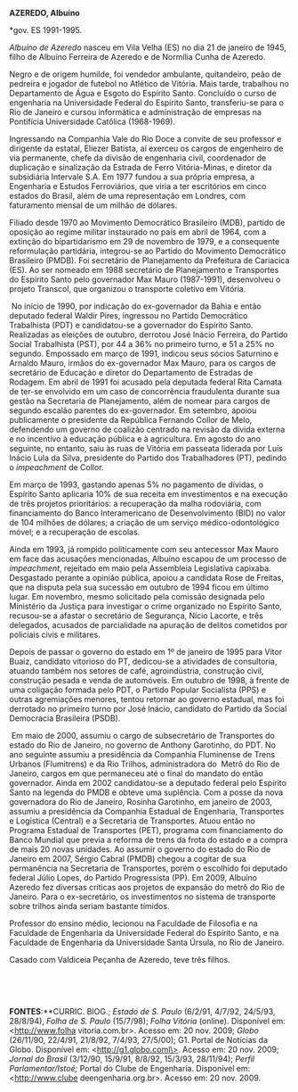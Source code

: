 **AZEREDO, Albuíno**

\*gov. ES 1991-1995.

*Albuíno de Azeredo* nasceu em Vila Velha (ES) no dia 21 de janeiro de
1945, filho de Albuíno Ferreira de Azeredo e de Normília Cunha de
Azeredo.

Negro e de origem humilde, foi vendedor ambulante, quitandeiro, peão de
pedreira e jogador de futebol no Atlético de Vitória. Mais tarde,
trabalhou no Departamento de Água e Esgoto do Espírito Santo. Concluído
o curso de engenharia na Universidade Federal do Espírito Santo,
transferiu-se para o Rio de Janeiro e cursou informática e administração
de empresas na Pontifícia Universidade Católica (1968-1969).

Ingressando na Companhia Vale do Rio Doce a convite de seu professor e
dirigente da estatal, Eliezer Batista, aí exerceu os cargos de
engenheiro de via permanente, chefe da divisão de engenharia civil,
coordenador de duplicação e sinalização da Estrada de Ferro
Vitória-Minas, e diretor da subsidiária Intervale S.A. Em 1977 fundou a
sua própria empresa, a Engenharia e Estudos Ferroviários, que viria a
ter escritórios em cinco estados do Brasil, além de uma representação em
Londres, com faturamento mensal de um milhão de dólares.

Filiado desde 1970 ao Movimento Democrático Brasileiro (MDB), partido de
oposição ao regime militar instaurado no país em abril de 1964, com a
extinção do bipartidarismo em 29 de novembro de 1979, e a consequente
reformulação partidária, integrou-se ao Partido do Movimento Democrático
Brasileiro (PMDB). Foi secretário de Planejamento da Prefeitura de
Cariacica (ES). Ao ser nomeado em 1988 secretário de Planejamento e
Transportes do Espírito Santo pelo governador Max Mauro (1987-1991),
desenvolveu o projeto Transcol, que organizou o transporte coletivo em
Vitória.

 No início de 1990, por indicação do ex-governador da Bahia e então
deputado federal Waldir Pires, ingressou no Partido Democrático
Trabalhista (PDT) e candidatou-se a governador do Espírito Santo.
Realizadas as eleições de outubro, derrotou José Inácio Ferreira, do
Partido Social Trabalhista (PST), por 44 a 36% no primeiro turno, e 51 a
25% no segundo. Empossado em março de 1991, indicou seus sócios
Saturnino e Arnaldo Mauro, irmãos do ex-governador Max Mauro, para os
cargos de secretário de Educação e diretor do Departamento de Estradas
de Rodagem. Em abril de 1991 foi acusado pela deputada federal Rita
Camata de ter-se envolvido em um caso de concorrência fraudulenta
durante sua gestão na Secretaria de Planejamento, além de nomear para
cargos de segundo escalão parentes do ex-governador. Em setembro, apoiou
publicamente o presidente da República Fernando Collor de Melo,
defendendo um governo de coalizão centrado na revisão da dívida externa
e no incentivo à educação pública e à agricultura. Em agosto do ano
seguinte, no entanto, saiu às ruas de Vitória em passeata liderada por
Luís Inácio Lula da Silva, presidente do Partido dos Trabalhadores (PT),
pedindo o *impeachment* de Collor.

Em março de 1993, gastando apenas 5% no pagamento de dívidas, o Espírito
Santo aplicaria 10% de sua receita em investimentos e na execução de
três projetos prioritários: a recuperação da malha rodoviária, com
financiamento do Banco Interamericano de Desenvolvimento (BID) no valor
de 104 milhões de dólares; a criação de um serviço médico-odontológico
móvel; e a recuperação de escolas.

Ainda em 1993, já rompido politicamente com seu antecessor Max Mauro em
face das acusações mencionadas, Albuíno escapou de um processo de
*impeachment*, rejeitado em maio pela Assembleia Legislativa capixaba.
Desgastado perante a opinião pública, apoiou a candidata Rose de
Freitas, que na disputa pela sua sucessão em outubro de 1994 ficou em
último lugar. Em novembro, mesmo solicitado pela comissão designada pelo
Ministério da Justiça para investigar o crime organizado no Espírito
Santo, recusou-se a afastar o secretário de Segurança, Nício Lacorte, e
três delegados, acusados de parcialidade na apuração de delitos
cometidos por policiais civis e militares.

Depois de passar o governo do estado em 1º de janeiro de 1995 para Vítor
Buaiz, candidato vitorioso do PT, dedicou-se a atividades de
consultoria, atuando também nos setores de café, agroindústria,
construção civil, construção pesada e venda de automóveis. Em outubro de
1998, à frente de uma coligação formada pelo PDT, o Partido Popular
Socialista (PPS) e outras agremiações menores, tentou retornar ao
governo estadual, mas foi derrotado no primeiro turno por José Inácio,
candidato do Partido da Social Democracia Brasileira (PSDB).

 Em maio de 2000, assumiu o cargo de subsecretário de Transportes do
estado do Rio de Janeiro, no governo de Anthony Garotinho, do PDT. No
ano seguinte assumiu a presidência da Companhia Fluminense de Trens
Urbanos (Flumitrens) e da Rio Trilhos, administradora do  Metrô do Rio
de Janeiro, cargos em que permaneceu até o final do mandato do então
governador. Ainda em 2002 candidatou-se a deputado federal pelo Espírito
Santo na legenda do PMDB e obteve uma suplência. Com a posse da nova
governadora do Rio de Janeiro, Rosinha Garotinho, em janeiro de 2003,
assumiu a presidência da Companhia Estadual de Engenharia, Transportes e
Logística (Central) e a Secretaria de Transportes. Atuou então no
Programa Estadual de Transportes (PET), programa com financiamento do
Banco Mundial que previa a reforma de trens da frota do estado e a
compra de mais 20 novas unidades. Ao assumir o governo do estado do Rio
de Janeiro em 2007, Sérgio Cabral (PMDB) chegou a cogitar de sua
permanência na Secretaria de Transportes, porém o escolhido foi deputado
federal Júlio Lopes, do Partido Progressista (PP). Em 2009, Albuíno
Azeredo fez diversas críticas aos projetos de expansão do metrô do Rio
de Janeiro. Para o ex-secretário, os investimentos no sistema de
transporte sobre trilhos ainda seriam bastante tímidos.

Professor do ensino médio, lecionou na Faculdade de Filosofia e na
Faculdade de Engenharia da Universidade Federal do Espírito Santo, e na
Faculdade de Engenharia da Universidade Santa Úrsula, no Rio de Janeiro.

Casado com Valdiceia Peçanha de Azeredo, teve três filhos.

 

 

**FONTES**:**CURRIC. BIOG.; *Estado de S. Paulo* (6/2/91, 4/7/92,
24/5/93, 28/8/94), *Folha de S. Paulo* (15/7/98); *Folha Vitória*
(online). Disponível em: \<http://www.folha vitoria.com.br\>. Acesso em:
20 nov. 2009; *Globo* (26/11/90, 22/4/91, 21/8/92, 7/4/93, 27/5/00); G1.
Portal de Notícias da Globo. Disponível em: \<http://g1.globo.coml\>.
Acesso em: 20 nov. 2009; *Jornal do Brasil* (3/12/90, 15/9/91, 8/8/92,
15/3/93, 28/11/94); *Perfil Parlamentar/Istoé;* Portal do Clube de
Engenharia. Disponível em: \<http://www.clube deengenharia.org.br\>.
Acesso em: 20 nov. 2009.
